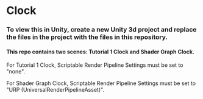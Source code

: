 # Clock

### To view this in Unity, create a new Unity 3d project and replace the files in the project with the files in this repository.
#### This repo contains two scenes: Tutorial 1 Clock and Shader Graph Clock.
For Tutorial 1 Clock, Scriptable Render Pipeline Settings must be set to "none".











For Shader Graph Clock, Scriptable Render Pipeline Settings must be set to "URP (UniversalRenderPipelineAsset)".
